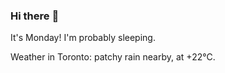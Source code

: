 ### Hi there :wave:

It's Monday! I'm probably sleeping.

Weather in Toronto: patchy rain nearby, at +22°C.
